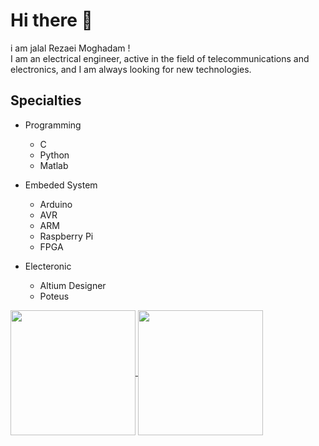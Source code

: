 
# Hi there 👋
i am jalal Rezaei Moghadam !  
I am an electrical engineer, active in the field of telecommunications and electronics, and I am always looking for new technologies.

## Specialties

- Programming
  - C
  - Python
  - Matlab

- Embeded System
  - Arduino
  - AVR
  - ARM
  - Raspberry Pi
  - FPGA

- Electeronic
  - Altium Designer
  - Poteus
  



<a href="https://github.com/J-Rezaei-Moghadam">
  <img height=200 align="center" src="https://github-readme-stats.vercel.app/api?username=J-Rezaei-Moghadam" />
</a>
<a href="https://github.com/J-Rezaei-Moghadam">
  <img height=200 align="center" src="https://github-readme-stats.vercel.app/api/top-langs?username=J-Rezaei-Moghadam&layout=compact&langs_count=8&card_width=100" />
</a>

